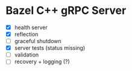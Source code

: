 # Bazel C++ gRPC Server

- [x] health server
- [x] reflection
- [ ] graceful shutdown
- [x] server tests (status missing)
- [ ] validation
- [ ] recovery + logging (?)